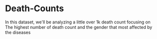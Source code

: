 # Death-Counts
In this dataset, we'll be analyzing a little over 1k death count focusing on The highest number of death count and the gender that most affected by the diseases
